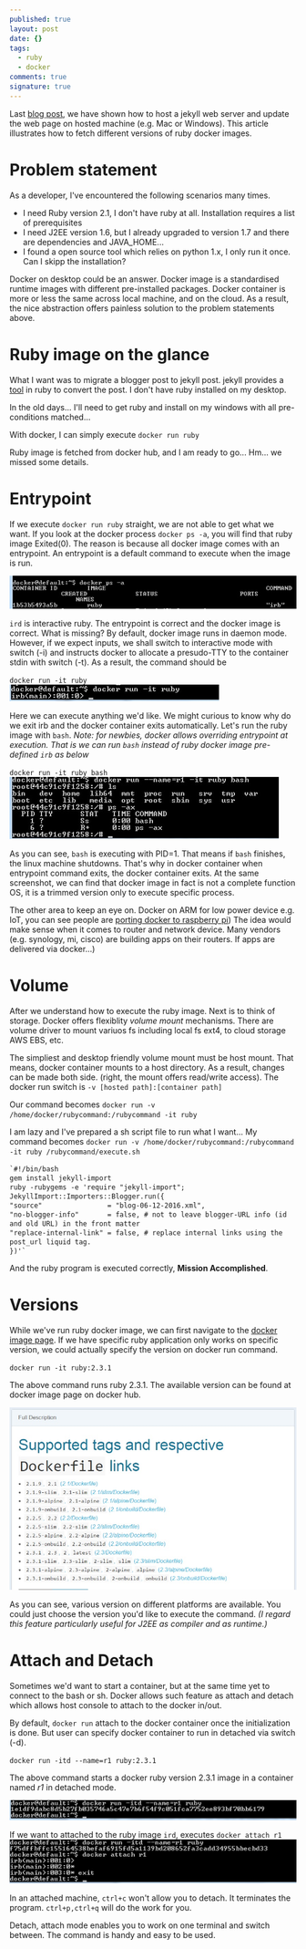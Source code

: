 ```yaml
---
published: true
layout: post
date: {}
tags:
  - ruby
  - docker
comments: true
signature: true
---
```

Last [blog post](http://blog.sandydy.com/2016/06/08/new-experience-docker-on-windows/), we have shown how to host a jekyll web server and update the web page on hosted machine (e.g. Mac or Windows). This article illustrates how to fetch different versions of ruby docker images. 

# Problem statement
As a developer, I've encountered the following scenarios many times. 

- I need Ruby version 2.1, I don't have ruby at all. Installation requires a list of prerequisites
- I need J2EE version 1.6, but I already upgraded to version 1.7 and there are dependencies and JAVA_HOME...
- I found a open source tool which relies on python 1.x, I only run it once. Can I skipp the installation? 

Docker on desktop could be an answer. Docker image is a standardised runtime images with different pre-installed packages. Docker container is more or less the same across local machine, and on the cloud. As a result, the nice abstraction offers painless solution to the problem statements above.

# Ruby image on the glance
What I want was to migrate a blogger post to jekyll post. jekyll provides a [tool](http://import.jekyllrb.com/docs/blogger/) in ruby to convert the post. I don't have ruby installed on my desktop. 

In the old days... I'll need to get ruby and install on my windows with all pre-conditions matched...

With docker, I can simply execute 
`docker run ruby`

Ruby image is fetched from docker hub, and I am ready to go... Hm... we missed some details.

# Entrypoint
If we execute `docker run ruby` straight, we are not able to get what we want. If you  look at the docker process `docker ps -a`, you will find that ruby image Exited(0). The reason is because all docker image comes with an entrypoint. An entrypoint is a default command to execute when the image is run. 

![Ruby Image Entrypoint](/public/images/2016/06/13/ruby_on_demand/ruby_interactive.jpg)

`ird` is interactive ruby. The entrypoint is correct and the docker image is correct. What is missing? By default, docker image runs in daemon mode. However, if we expect inputs, we shall switch to interactive mode with switch (-i) and instructs docker to allocate a presudo-TTY to the container stdin with switch (-t). As a result, the command should be 

`docker run -it ruby`
![Ruby irb](/public/images/2016/06/13/ruby_on_demand/ruby_irb.jpg)

Here we can execute anything we'd like. We might curious to know why do we exit irb and the docker container exits automatically. Let's run the ruby image with `bash`. 
*Note: for newbies, docker allows overriding entrypoint at execution. That is we can run `bash` instead of ruby docker image pre-defined `irb` as below*

`docker run -it ruby bash`
![Entrypoint command pid](/public/images/2016/06/13/ruby_on_demand/ruby_pid.jpg)

As you can see, `bash` is executing with PID=1. That means if `bash` finishes, the linux machine shutdowns. That's why in docker container when entrypoint command exits, the docker container exits. At the same screenshot, we can find that docker image in fact is not a complete function OS, it is a trimmed version only to execute specific process. 

The other area to keep an eye on. Docker on ARM for low power device e.g. IoT, you can see people are [porting docker to raspberry pi](http://blog.hypriot.com/post/port_dockerfiles_to_arm/)) The idea would make sense when it comes to router and network device. Many vendors (e.g. synology, mi, cisco) are building apps on their routers. If apps are delivered via docker...)

# Volume
After we understand how to execute the ruby image. Next is to think of storage. Docker offers flexiblity *volume mount* mechanisms. There are volume driver to mount variuos fs including local fs ext4, to cloud storage AWS EBS, etc.

The simpliest and desktop friendly volume mount must be host mount. That means, docker container mounts to a host directory. As a result, changes can be made both side. (right, the mount offers read/write access). The docker run switch is 
`-v [hosted path]:[container path]`

Our command becomes
`docker run -v /home/docker/rubycommand:/rubycommand -it ruby`

I am lazy and I've prepared a sh script file to run what I want... My command becomes
`docker run -v /home/docker/rubycommand:/rubycommand -it ruby /rubycommand/execute.sh`

    `#!/bin/bash
    gem install jekyll-import
    ruby -rubygems -e 'require "jekyll-import";
    JekyllImport::Importers::Blogger.run({
    "source"                = "blog-06-12-2016.xml",
    "no-blogger-info"       = false, # not to leave blogger-URL info (id and old URL) in the front matter
    "replace-internal-link" = false, # replace internal links using the post_url liquid tag.
    })'`

And the ruby program is executed correctly, **Mission Accomplished**. 

# Versions
While we've run ruby docker image, we can first navigate to the [docker image page](https://hub.docker.com/_/ruby/). If we have specific ruby application only works on specific version, we could actually specify the version on docker run command.

`docker run -it ruby:2.3.1`

The above command runs ruby 2.3.1. The available version can be found at docker image page on docker hub. 

![Ruby docker image version](/public/images/2016/06/13/ruby_on_demand/ruby_version.jpg)

As you can see, various version on different platforms are available. You could just choose the version you'd like to execute the command. *(I regard this feature particularly useful for J2EE as compiler and as runtime.)*

# Attach and Detach
Sometimes we'd want to start a container, but at the same time yet to connect to the bash or sh. Docker allows such feature as attach and detach which allows host console to attach to the docker in/out.

By default, `docker run` attach to the docker container once the initialization is done. But user can specify docker container to run in detached via switch (-d).

`docker run -itd --name=r1 ruby:2.3.1`

The above command starts a docker ruby version 2.3.1 image in a container named *r1* in detached mode. 

![ruby run detach](/public/images/2016/06/13/ruby_on_demand/ruby_detach.jpg)

If we want to attached to the ruby image `ird`, executes 
`docker attach r1`
![ruby attach](/public/images/2016/06/13/ruby_on_demand/ruby_attach.jpg)

In an attached machine, `ctrl+c` won't allow you to detach. It terminates the program. `ctrl+p,ctrl+q` will do the work for you. 

Detach, attach mode enables you to work on one terminal and switch between. The command is handy and easy to be used.

